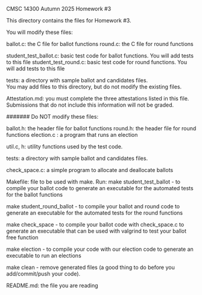 CMSC 14300
Autumn 2025
Homework #3

This directory contains the files for Homework #3.

You will modify these files:

ballot.c: the C file for ballot functions
round.c: the C file for round functions

student_test_ballot.c: basic test code for ballot functions.
  You will add tests to this file
student_test_round.c: basic test code for round functions.
  You will add tests to this file

tests: a directory with sample ballot and candidates files.  
  You may add files to this directory, but do not modify
  the existing files.

Attestation.md: you must complete the three attestations
  listed in this file.  Submissions that do not include
  this information will not be graded.  

####### Do NOT modify these files:

ballot.h: the header file for ballot functions
round.h: the header file for round functions
election.c : a program that runs an election

util.c, h: utility functions used by the test code.

tests: a directory with sample ballot and candidates files.  

check_space.c: a simple program to allocate and deallocate ballots

Makefile: file to be used with make.  Run:
  make student_test_ballot - to compile your ballot code to
    generate an executable for the automated tests
    for the ballot functions

  make student_round_ballot - to compile your ballot and round code
    to generate an executable for the automated tests
    for the round functions

  make check_space - to compile your ballot code with check_space.c
    to generate an executable that can be used with valgrind to test
    your ballot free function 

  make election - to compile your code with our election 
    code to generate an executable to run an elections    

  make clean - remove generated files (a good thing
    to do before you add/commit/push your code).

README.md: the file you are reading

